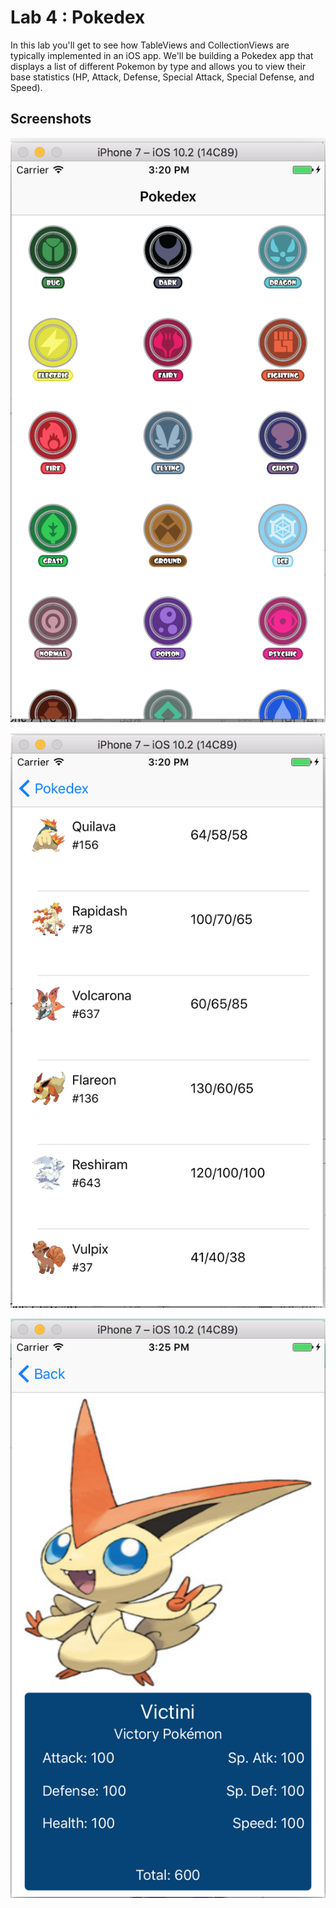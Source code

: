# Lab 4 : Pokedex #

In this lab you'll get to see how TableViews and CollectionViews are typically implemented in an iOS app. We'll be building a  Pokedex app that displays a list of different Pokemon by type and allows you to view their base statistics (HP, Attack, Defense, Special Attack, Special Defense, and Speed).

## Screenshots ##

![](/README-images/pokedex-1.png)

![](/README-images/pokedex-2.png)

![](/README-images/pokedex-3.png)
